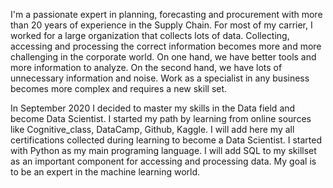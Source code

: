 I'm a passionate expert in planning, forecasting and procurement with more than 20 years of experience in the Supply Chain. 
For most of my carrier, I worked for a large organization that collects lots of data.
Collecting, accessing and processing the correct information becomes more and more challenging in the corporate world. On one hand, we have better tools and more information to analyze. On the second hand, we have lots of unnecessary information and noise. Work as a specialist in any business becomes more complex and requires a new skill set.

In September 2020 I decided to master my skills in the Data field and become Data Scientist. I started my path by learning from online sources like Cognitive_class, DataCamp, Github, Kaggle. 
I will add here my all certifications collected during learning to become a Data Scientist.
I started with Python as my main programing language.
I will add SQL to my skillset as an important component for accessing and processing data.
My goal is to be an expert in the machine learning world.
